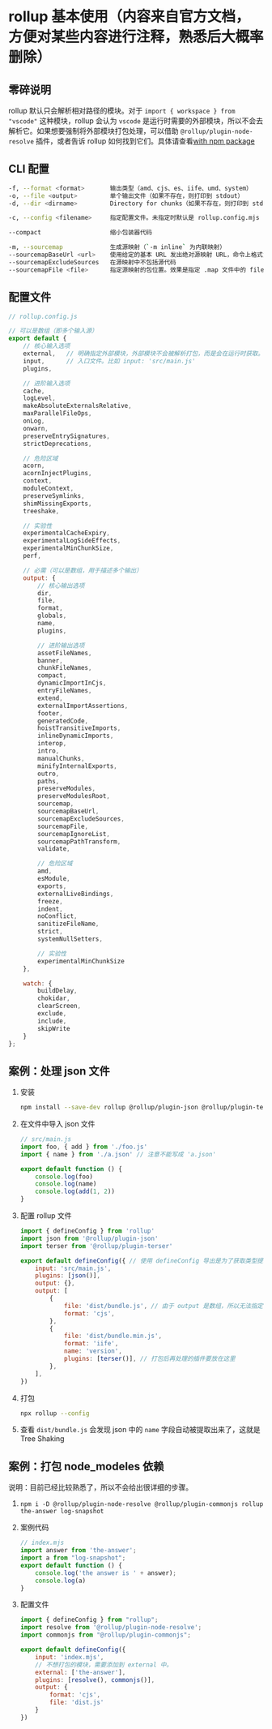 # rollup 基本使用（内容来自官方文档，方便对某些内容进行注释，熟悉后大概率删除）

## 零碎说明

rollup 默认只会解析相对路径的模块。对于 `import { workspace } from "vscode"` 这种模块，rollup 会认为 `vscode` 是运行时需要的外部模块，所以不会去解析它。如果想要强制将外部模块打包处理，可以借助 `@rollup/plugin-node-resolve` 插件，或者告诉 rollup 如何找到它们。具体请查看[with npm package](https://cn.rollupjs.org/tools/#with-npm-packages)

## CLI 配置

```sh
-f, --format <format>       输出类型（amd、cjs、es、iife、umd、system）
-o, --file <output>         单个输出文件（如果不存在，则打印到 stdout）
-d, --dir <dirname>         Directory for chunks（如果不存在，则打印到 stdout）

-c, --config <filename>     指定配置文件。未指定时默认是 rollup.config.mjs -> rollup.config.cjs -> rollup.config.js

--compact                   缩小包装器代码

-m, --sourcemap             生成源映射（`-m inline` 为内联映射）
--sourcemapBaseUrl <url>    使用给定的基本 URL 发出绝对源映射 URL，命令上格式为 C:/a/b/c 最终效果是在 bundle.js.map 文件末尾添加 //# sourceMappingURL=c:/a/b/c/bundle.js.map
--sourcemapExcludeSources   在源映射中不包括源代码
--sourcemapFile <file>      指定源映射的包位置。效果是指定 .map 文件中的 file 值。
```

## 配置文件

```js
// rollup.config.js

// 可以是数组（即多个输入源）
export default {
    // 核心输入选项
    external,   // 明确指定外部模块，外部模块不会被解析打包，而是会在运行时获取。比如 external: Object.keys(pkg.dependencies)
    input,      // 入口文件。比如 input: 'src/main.js'
    plugins,

    // 进阶输入选项
    cache,
    logLevel,
    makeAbsoluteExternalsRelative,
    maxParallelFileOps,
    onLog,
    onwarn,
    preserveEntrySignatures,
    strictDeprecations,

    // 危险区域
    acorn,
    acornInjectPlugins,
    context,
    moduleContext,
    preserveSymlinks,
    shimMissingExports,
    treeshake,

    // 实验性
    experimentalCacheExpiry,
    experimentalLogSideEffects,
    experimentalMinChunkSize,
    perf,

    // 必需（可以是数组，用于描述多个输出）
    output: {
        // 核心输出选项
        dir,
        file,
        format,
        globals,
        name,
        plugins,

        // 进阶输出选项
        assetFileNames,
        banner,
        chunkFileNames,
        compact,
        dynamicImportInCjs,
        entryFileNames,
        extend,
        externalImportAssertions,
        footer,
        generatedCode,
        hoistTransitiveImports,
        inlineDynamicImports,
        interop,
        intro,
        manualChunks,
        minifyInternalExports,
        outro,
        paths,
        preserveModules,
        preserveModulesRoot,
        sourcemap,
        sourcemapBaseUrl,
        sourcemapExcludeSources,
        sourcemapFile,
        sourcemapIgnoreList,
        sourcemapPathTransform,
        validate,

        // 危险区域
        amd,
        esModule,
        exports,
        externalLiveBindings,
        freeze,
        indent,
        noConflict,
        sanitizeFileName,
        strict,
        systemNullSetters,

        // 实验性
        experimentalMinChunkSize
    },

    watch: {
        buildDelay,
        chokidar,
        clearScreen,
        exclude,
        include,
        skipWrite
    }
};
```

## 案例：处理 json 文件

1. 安装

    ```sh
    npm install --save-dev rollup @rollup/plugin-json @rollup/plugin-terser
    ```

2. 在文件中导入 json 文件

    ```js
    // src/main.js
    import foo, { add } from './foo.js'
    import { name } from './a.json' // 注意不能写成 'a.json'

    export default function () {
        console.log(foo)
        console.log(name)
        console.log(add(1, 2))
    }
    ```

3. 配置 rollup 文件

    ```js
    import { defineConfig } from 'rollup'
    import json from '@rollup/plugin-json'
    import terser from '@rollup/plugin-terser'

    export default defineConfig({ // 使用 defineConfig 导出是为了获取类型提示。
        input: 'src/main.js',
        plugins: [json()],
        output: {},
        output: [
            {
                file: 'dist/bundle.js', // 由于 output 是数组，所以无法指定 dir: 'dist' 是我不会使用吗？
                format: 'cjs',
            },
            {
                file: 'dist/bundle.min.js',
                format: 'iife',
                name: 'version',
                plugins: [terser()], // 打包后再处理的插件要放在这里
            },
        ],
    })
    ```

4. 打包

    ```sh
    npx rollup --config
    ```

5. 查看 `dist/bundle.js` 会发现 json 中的 `name` 字段自动被提取出来了，这就是 Tree Shaking

## 案例：打包 node_modeles 依赖

说明：目前已经比较熟悉了，所以不会给出很详细的步骤。

1. `npm i -D @rollup/plugin-node-resolve @rollup/plugin-commonjs rollup the-answer log-snapshot`

2. 案例代码

    ```js
    // index.mjs
    import answer from 'the-answer';
    import a from "log-snapshot";
    export default function () {
        console.log('the answer is ' + answer);
        console.log(a)
    }
    ```

3. 配置文件

    ```js
    import { defineConfig } from "rollup";
    import resolve from '@rollup/plugin-node-resolve';
    import commonjs from "@rollup/plugin-commonjs";

    export default defineConfig({
        input: 'index.mjs',
        // 不想打包的模块，需要添加到 external 中。
        external: ['the-answer'],
        plugins: [resolve(), commonjs()],
        output: {
            format: 'cjs',
            file: 'dist.js'
        }
    })
    ```
